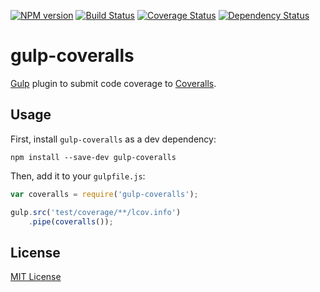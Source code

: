 [![NPM version][npm-image]][npm-url] [![Build Status][travis-image]][travis-url] [![Coverage Status][coveralls-image]][coveralls-url] [![Dependency Status][depstat-image]][depstat-url]

# gulp-coveralls

[Gulp](https://github.com/wearefractal/gulp) plugin to submit code coverage to [Coveralls](http://coveralls.io).

## Usage

First, install `gulp-coveralls` as a dev dependency:

```shell
npm install --save-dev gulp-coveralls
```

Then, add it to your `gulpfile.js`:

```javascript
var coveralls = require('gulp-coveralls');

gulp.src('test/coverage/**/lcov.info')
	.pipe(coveralls());
```

## License

[MIT License](http://markdalgleish.mit-license.org)

[npm-url]: https://npmjs.org/package/gulp-coveralls
[npm-image]: https://badge.fury.io/js/gulp-coveralls.png

[travis-url]: http://travis-ci.org/markdalgleish/gulp-coveralls
[travis-image]: https://secure.travis-ci.org/markdalgleish/gulp-coveralls.png?branch=master

[coveralls-url]: https://coveralls.io/r/markdalgleish/gulp-coveralls
[coveralls-image]: https://coveralls.io/repos/markdalgleish/gulp-coveralls/badge.png

[depstat-url]: https://david-dm.org/markdalgleish/gulp-coveralls
[depstat-image]: https://david-dm.org/markdalgleish/gulp-coveralls.png
